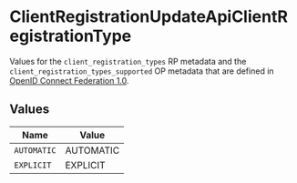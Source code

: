 # ClientRegistrationUpdateApiClientRegistrationType

Values for the `client_registration_types` RP metadata and the
 `client_registration_types_supported` OP metadata that are defined in
 [OpenID Connect Federation 1.0](https://openid.net/specs/openid-connect-federation-1_0.html).



## Values

| Name        | Value       |
| ----------- | ----------- |
| `AUTOMATIC` | AUTOMATIC   |
| `EXPLICIT`  | EXPLICIT    |